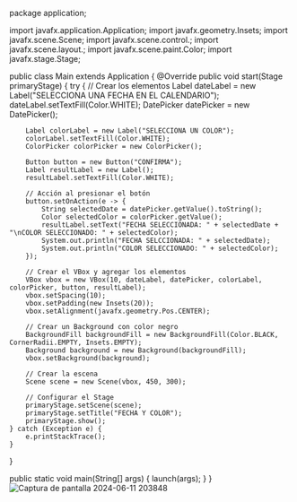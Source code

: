 package application;

import javafx.application.Application; import javafx.geometry.Insets; import javafx.scene.Scene; import javafx.scene.control.; import javafx.scene.layout.; import javafx.scene.paint.Color; import javafx.stage.Stage;

public class Main extends Application { @Override public void start(Stage primaryStage) { try { // Crear los elementos Label dateLabel = new Label("SELECCIONA UNA FECHA EN EL CALENDARIO"); dateLabel.setTextFill(Color.WHITE); DatePicker datePicker = new DatePicker();

        Label colorLabel = new Label("SELECCIONA UN COLOR");
        colorLabel.setTextFill(Color.WHITE);
        ColorPicker colorPicker = new ColorPicker();

        Button button = new Button("CONFIRMA");
        Label resultLabel = new Label();
        resultLabel.setTextFill(Color.WHITE);

        // Acción al presionar el botón
        button.setOnAction(e -> {
            String selectedDate = datePicker.getValue().toString();
            Color selectedColor = colorPicker.getValue();
            resultLabel.setText("FECHA SELECCIONADA: " + selectedDate + "\nCOLOR SELECCIONADO: " + selectedColor);
            System.out.println("FECHA SELCCIONADA: " + selectedDate);
            System.out.println("COLOR SELECCIONADO: " + selectedColor);
        });

        // Crear el VBox y agregar los elementos
        VBox vbox = new VBox(10, dateLabel, datePicker, colorLabel, colorPicker, button, resultLabel);
        vbox.setSpacing(10);
        vbox.setPadding(new Insets(20));
        vbox.setAlignment(javafx.geometry.Pos.CENTER);

        // Crear un Background con color negro
        BackgroundFill backgroundFill = new BackgroundFill(Color.BLACK, CornerRadii.EMPTY, Insets.EMPTY);
        Background background = new Background(backgroundFill);
        vbox.setBackground(background);

        // Crear la escena
        Scene scene = new Scene(vbox, 450, 300);

        // Configurar el Stage
        primaryStage.setScene(scene);
        primaryStage.setTitle("FECHA Y COLOR");
        primaryStage.show();
    } catch (Exception e) {
        e.printStackTrace();
    }
}

public static void main(String[] args) {
    launch(args);
}
}
![Captura de pantalla 2024-06-11 203848](https://github.com/JohannUG76/DEBER3JOHANN/assets/169223501/6c0287c5-9665-4de2-8059-c60e773f7874)
